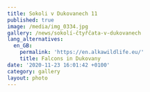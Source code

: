 ```yaml
---
title: Sokoli v Dukovanech 11
published: true
image: /media/img_0334.jpg
gallery: /news/sokolí-čtyřčata-v-dukovanech
lang_alternatives:
  en_GB:
    permalink: 'https://en.alkawildlife.eu/'
    title: Falcons in Dukovany
date: '2020-11-23 16:01:42 +0100'
category: gallery
layout: photo
---
```



